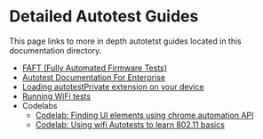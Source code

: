 # Detailed Autotest Guides

This page links to more in depth autotetst guides located in this documentation directory.

* [FAFT (Fully Automated Firmware Tests)](fatf-links.md)
* [Autotest Documentation For Enterprise](enterprise.md)
* [Loading autotestPrivate extension on your device](loading-autotest-extension-on-device.md)
* [Running WiFi tests](wificell.md)
* Codelabs
  * [Codelab: Finding UI elements using chrome.automation API](chrome-automation-codelab.md)
  * [Codelab: Using wifi Autotests to learn 802.11 basics](wifi-basics-codelab.md)
